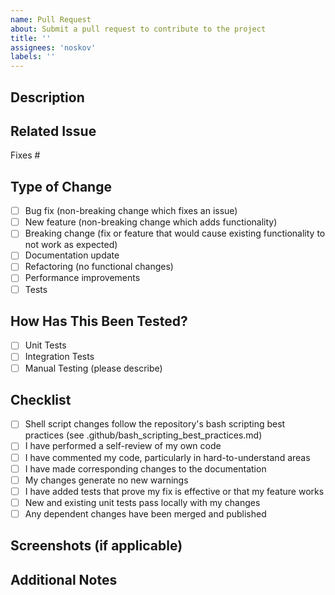 ```yaml
---
name: Pull Request
about: Submit a pull request to contribute to the project
title: ''
assignees: 'noskov'
labels: ''
---
```


## Description
<!-- Provide a clear and concise description of what this PR does -->

## Related Issue
<!-- Link to the issue that this PR addresses using #issue_number -->
Fixes #

## Type of Change
<!-- Put an 'x' in all boxes that apply -->
- [ ] Bug fix (non-breaking change which fixes an issue)
- [ ] New feature (non-breaking change which adds functionality)
- [ ] Breaking change (fix or feature that would cause existing functionality to not work as expected)
- [ ] Documentation update
- [ ] Refactoring (no functional changes)
- [ ] Performance improvements
- [ ] Tests

## How Has This Been Tested?
<!-- Describe the tests you ran and how -->
- [ ] Unit Tests
- [ ] Integration Tests
- [ ] Manual Testing (please describe)

## Checklist
<!-- Put an 'x' in all boxes that apply -->
- [ ] Shell script changes follow the repository's bash scripting best practices (see .github/bash_scripting_best_practices.md)
- [ ] I have performed a self-review of my own code
- [ ] I have commented my code, particularly in hard-to-understand areas
- [ ] I have made corresponding changes to the documentation
- [ ] My changes generate no new warnings
- [ ] I have added tests that prove my fix is effective or that my feature works
- [ ] New and existing unit tests pass locally with my changes
- [ ] Any dependent changes have been merged and published

## Screenshots (if applicable)
<!-- Add screenshots to help explain your changes -->

## Additional Notes
<!-- Add any other context about the PR here -->
